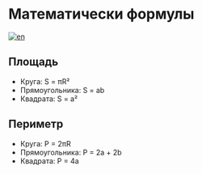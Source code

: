 # Математически формулы
[![en](https://img.shields.io/badge/lang-en-red.svg)](https://github.com/godsfoolcat/eduson-python-wb/blob/master/README.md)
## Площадь
- Круга: S = πR²
- Прямоугольника: S = ab
- Квадрата: S = a²

## Периметр
- Круга: P = 2πR
- Прямоугольника: P = 2a + 2b
- Квадрата: P = 4a
